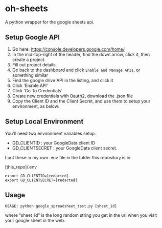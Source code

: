 # oh-sheets
A python wrapper for the google sheets api.


## Setup Google API
1. Go here:  https://console.developers.google.com/home/
2. In the mid-top-right of the header, find the down arrow, click it, then create a project.
3. Fill out project details.
4. Go back to the dashboard and click `Enable and Manage APIs`, or something similar
5. Find the google drive API in the listing, and click it
6. Click 'Enable API'
7. Click 'Go To Credentials'
8. Create new credentials with Oauth2, download the .json file
9. Copy the Client ID and the Client Secret, and use them to setup your environment, as below:


## Setup Local Environment

You'll need two environment variables setup:
- GD_CLIENTID : your GoogleData client ID
- GD_CLIENTSECRET : your GoogleData client secret.

I put these in my own .env file in the folder this repository is in:

[this_repo]/.env
```
export GD_CLIENTID=[redacted]
export GD_CLIENTSECRET=[redacted]
```

## Usage

```
USAGE: python google_spreadsheet_test.py [sheet_id]
```
where "sheet_id" is the long random string you get in the url when you visit your google sheet in the web.
